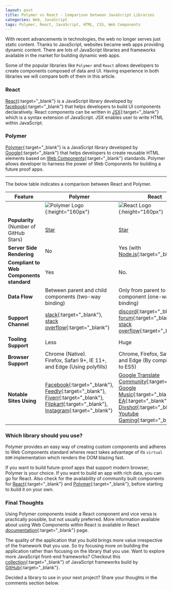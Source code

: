 ```yaml
---
layout: post
title: Polymer vs React - Comparison between JavaScript Libraries
categories: Web, JavaScript
tags: Polymer, React, JavaScript, HTML, CSS, Web Components
---
```


With recent advancements in technologies, the web no longer serves just static content. Thanks to JavaScript, websites became web apps providing dynamic content. There are lots of JavaScript libraries and frameworks available in the market for building dynamic web apps. 

Some of the popular libraries like `Polymer` and `React` allows developers to create components composed of data and UI. Having experience in both libraries we will compare both of them in this article.

### React
[React](https://facebook.github.io/react/){:target="_blank"} is a JavaScript library developed by [facebook](https://code.facebook.com/){:target="_blank"} that helps developers to build UI components declaratively. React components can be written in [JSX](https://facebook.github.io/react/docs/introducing-jsx.html){:target="_blank"} which is a syntax extension of JavaScript. JSX enables user to write HTML within JavaScript.

### Polymer
[Polymer](https://www.polymer-project.org/){:target="_blank"} is a JavaScript library developed by [Google](https://developers.google.com){:target="_blank"} that helps developers to create reusable HTML elements based on [Web Components](https://www.webcomponents.org/introduction){:target="_blank"} standards. Polymer allows developer to harness the power of Web Components for building a future proof apps.

---

The below table indicates a comparison between React and Polymer.

Feature | Polymer | React
-|-|-
&nbsp; | ![Polymer Logo](https://www.polymer-project.org/images/logos/p-logo.png){:height="160px"} | ![React Logo](https://facebook.github.io/react/img/logo.svg){:height="160px"}
**Popularity** (Number of GitHub Stars) | <a class="github-button" href="https://github.com/polymer/polymer" data-icon="octicon-star" data-show-count="true" data-size="large" aria-label="Star polymer/polymer on GitHub">Star</a> | <a class="github-button" href="https://github.com/facebook/react" data-icon="octicon-star" data-show-count="true" data-size="large" aria-label="Star facebook/react on GitHub">Star</a>
**Server Side Rendering** | No | Yes (with [Node.js](https://nodejs.org/){:target="_blank"})
**Compliant to Web Components standard** | Yes | No. 
**Data Flow** | Between parent and child components (two-way binding)  | Only from parent to child component (one-way binding)
**Support Channel** | [slack](https://polymer.slack.com){:target="_blank"}, [stack overflow](https://stackoverflow.com/questions/tagged/polymer){:target="_blank"}  | [discord](https://discord.gg/0ZcbPKXt5bZjGY5n){:target="_blank"}, [forum](https://discuss.reactjs.org/){:target="_blank"}, [stack overflow](http://stackoverflow.com/questions/tagged/reactjs){:target="_blank"}
**Tooling Support** | Less | Huge
**Browser Support** | Chrome (Native). <br /> Firefox, Safari 9+, IE 11+,  and Edge (Using polyfills) | Chrome, Firefox, Safari, IE 9+, and Edge (By compiling ES6 to ES5)
**Notable Sites Using** | [Facebook](https://facebook.com){:target="_blank"}, [Feedly](https://feedly.com){:target="_blank"}, [Fiverr](https://www.fiverr.com/){:target="_blank"}, [Flipkart](https://www.flipkart.com/){:target="_blank"}, [Instagram](https://instagram.com){:target="_blank"}  | [Google Translate Community](http://translate.google.com/community){:target="_blank"}, [Google Music](https://play.google.com/music/listen){:target="_blank"}, [EA](http://www.ea.com/){:target="_blank"}, [Divshot](https://divshot.com){:target="_blank"}, [Youtube Gaming](https://gaming.youtube.com/){:target="_blank"}

### Which library should you use?
Polymer provides an easy way of creating custom components and adheres to Web Components standard wheres react takes advantage of its `virtual DOM` implementation which renders the DOM blazing fast.

If you want to build future-proof apps that support modern browser, Polymer is your choice. If you want to build an app with rich data, you can go for React. Also check for the availability of community built components for [React](https://www.npmjs.com/browse/keyword/react){:target="_blank"} and [Polymer](https://www.webcomponents.org/){:target="_blank"}, before starting to build it on your own.

### Final Thoughts
Using Polymer components inside a React component and vice versa is practically possible, but not usually preferred. More information available about using Web Components within React is available in React [documentation](https://facebook.github.io/react/docs/web-components.html){:target="_blank"} page.

The quality of the application that you build brings more value irrespective of the framework that you use. So try focusing more on building the application rather than focusing on the library that you use. Want to explore more JavaScript front-end frameworks? Checkout this [collection](https://github.com/showcases/front-end-javascript-frameworks){:target="_blank"} of JavaScript frameworks build by [GitHub](https://github.com){:target="_blank"}.

Decided a library to use in your next project? Share your thoughts in the comments section below.

<script async defer src="https://buttons.github.io/buttons.js"></script>
